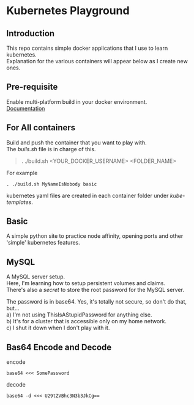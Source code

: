 # Kubernetes Playground
## Introduction
This repo contains simple docker applications that I use to learn kubernetes.  
Explanation for the various containers will appear below as I create new ones.

## Pre-requisite
Enable multi-platform build in your docker environment.  
[Documentation](https://docs.docker.com/build/building/multi-platform/)  

## For All containers
Build and push the container that you want to play with.  
The _buils.sh_ file is in charge of this.  
>. ./build.sh <YOUR_DOCKER_USERNAME> <FOLDER_NAME>

For example
```
. ./build.sh MyNameIsNobody basic
```
  
kubernetes yaml files are created in each container folder under _kube-templates_.  

## Basic
A simple python site to practice node affinity, opening ports and other 'simple' kubernetes features.


## MySQL
A MySQL server setup.  
Here, I'm learning how to setup persistent volumes and claims.  
There's also a *secret* to store the root password for the MySQL server.  

The password is in base64. Yes, it's totally not secure, so don't do that, but...  
a) I'm not using ThisIsAStupidPassword for anything else.  
b) It's for a cluster that is accessible only on my home network.  
c) I shut it down when I don't play with it.  

## Bas64 Encode and Decode
encode
```
base64 <<< SomePassword
```
decode
```
base64 -d <<< U29tZVBhc3N3b3JkCg==
```
